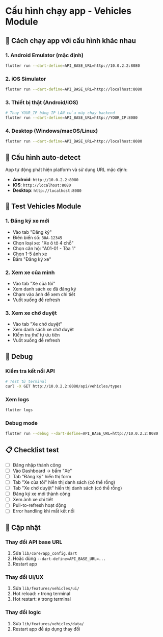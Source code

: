 # Cấu hình chạy app - Vehicles Module

## 🚀 Cách chạy app với cấu hình khác nhau

### 1. Android Emulator (mặc định)
```bash
flutter run --dart-define=API_BASE_URL=http://10.0.2.2:8080
```

### 2. iOS Simulator
```bash
flutter run --dart-define=API_BASE_URL=http://localhost:8080
```

### 3. Thiết bị thật (Android/iOS)
```bash
# Thay YOUR_IP bằng IP LAN của máy chạy backend
flutter run --dart-define=API_BASE_URL=http://YOUR_IP:8080
```

### 4. Desktop (Windows/macOS/Linux)
```bash
flutter run --dart-define=API_BASE_URL=http://localhost:8080
```

## 🔧 Cấu hình auto-detect

App tự động phát hiện platform và sử dụng URL mặc định:
- **Android**: `http://10.0.2.2:8080`
- **iOS**: `http://localhost:8080`
- **Desktop**: `http://localhost:8080`

## 📱 Test Vehicles Module

### 1. Đăng ký xe mới
- Vào tab "Đăng ký"
- Điền biển số: `30A-12345`
- Chọn loại xe: "Xe ô tô 4 chỗ"
- Chọn căn hộ: "A01-01 - Tòa 1"
- Chọn 1-5 ảnh xe
- Bấm "Đăng ký xe"

### 2. Xem xe của mình
- Vào tab "Xe của tôi"
- Xem danh sách xe đã đăng ký
- Chạm vào ảnh để xem chi tiết
- Vuốt xuống để refresh

### 3. Xem xe chờ duyệt
- Vào tab "Xe chờ duyệt"
- Xem danh sách xe chờ duyệt
- Kiểm tra thứ tự ưu tiên
- Vuốt xuống để refresh

## 🐛 Debug

### Kiểm tra kết nối API
```bash
# Test từ terminal
curl -X GET http://10.0.2.2:8080/api/vehicles/types
```

### Xem logs
```bash
flutter logs
```

### Debug mode
```bash
flutter run --debug --dart-define=API_BASE_URL=http://10.0.2.2:8080
```

## 📋 Checklist test

- [ ] Đăng nhập thành công
- [ ] Vào Dashboard → bấm "Xe"
- [ ] Tab "Đăng ký" hiển thị form
- [ ] Tab "Xe của tôi" hiển thị danh sách (có thể rỗng)
- [ ] Tab "Xe chờ duyệt" hiển thị danh sách (có thể rỗng)
- [ ] Đăng ký xe mới thành công
- [ ] Xem ảnh xe chi tiết
- [ ] Pull-to-refresh hoạt động
- [ ] Error handling khi mất kết nối

## 🔄 Cập nhật

### Thay đổi API base URL
1. Sửa `lib/core/app_config.dart`
2. Hoặc dùng `--dart-define=API_BASE_URL=...`
3. Restart app

### Thay đổi UI/UX
1. Sửa `lib/features/vehicles/ui/`
2. Hot reload: `r` trong terminal
3. Hot restart: `R` trong terminal

### Thay đổi logic
1. Sửa `lib/features/vehicles/data/`
2. Restart app để áp dụng thay đổi